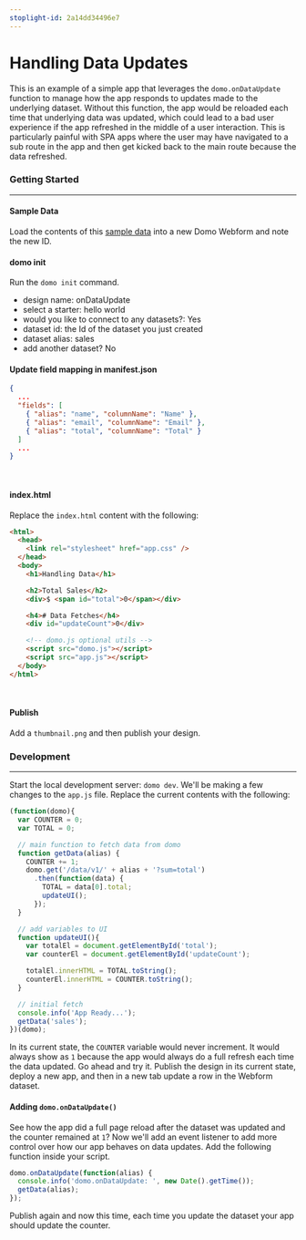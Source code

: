 ```yaml
---
stoplight-id: 2a14dd34496e7
---
```


# Handling Data Updates

This is an example of a simple app that leverages the `domo.onDataUpdate` function to manage how the app responds to updates made to the underlying dataset. Without this function, the app would be reloaded each time that underlying data was updated, which could lead to a bad user experience if the app refreshed in the middle of a user interaction. This is particularly painful with SPA apps where the user may have navigated to a sub route in the app and then get kicked back to the main route because the data refreshed.

### Getting Started
---
#### **Sample Data**

Load the contents of this [sample data](https://s3.amazonaws.com/development.domo.com/wp-content/uploads/2017/06/27151228/galatic-sales-sample.csv) into a new Domo Webform and note the new ID.
 
#### **domo init**

Run the `domo init` command.

* design name: onDataUpdate
* select a starter: hello world
* would you like to connect to any datasets?: Yes
* dataset id: the Id of the dataset you just created
* dataset alias: sales
* add another dataset? No
 
#### **Update field mapping in manifest.json**

```json
{
  ...
  "fields": [
    { "alias": "name", "columnName": "Name" },
    { "alias": "email", "columnName": "Email" },
    { "alias": "total", "columnName": "Total" }
  ]
  ...
}
```
 
#### **index.html**

Replace the `index.html` content with the following:

```html
<html>
  <head>
    <link rel="stylesheet" href="app.css" />
  </head>
  <body>
    <h1>Handling Data</h1>

    <h2>Total Sales</h2>
    <div>$ <span id="total">0</span></div>

    <h4># Data Fetches</h4>
    <div id="updateCount">0</div>

    <!-- domo.js optional utils -->
    <script src="domo.js"></script>
    <script src="app.js"></script>
  </body>
</html>
```
 
#### **Publish**

Add a `thumbnail.png` and then publish your design.


### Development
---
Start the local development server: `domo dev`. We'll be making a few changes to the `app.js` file. Replace the current contents with the following:

```js
(function(domo){
  var COUNTER = 0;
  var TOTAL = 0;

  // main function to fetch data from domo
  function getData(alias) {
    COUNTER += 1;
    domo.get('/data/v1/' + alias + '?sum=total')
      .then(function(data) {
        TOTAL = data[0].total;
        updateUI();
      });
  }

  // add variables to UI
  function updateUI(){
    var totalEl = document.getElementById('total');
    var counterEl = document.getElementById('updateCount');

    totalEl.innerHTML = TOTAL.toString();
    counterEl.innerHTML = COUNTER.toString();
  }

  // initial fetch
  console.info('App Ready...');
  getData('sales');
})(domo);
```

In its current state, the `COUNTER` variable would never increment. It would always show as `1` because the app would always do a full refresh each time the data updated. Go ahead and try it. Publish the design in its current state, deploy a new app, and then in a new tab update a row in the Webform dataset.
 
#### Adding `domo.onDataUpdate()`

See how the app did a full page reload after the dataset was updated and the counter remained at `1`? Now we'll add an event listener to add more control over how our app behaves on data updates. Add the following function inside your script.

```js
domo.onDataUpdate(function(alias) {
  console.info('domo.onDataUpdate: ', new Date().getTime());
  getData(alias);
});
```

Publish again and now this time, each time you update the dataset your app should update the counter.